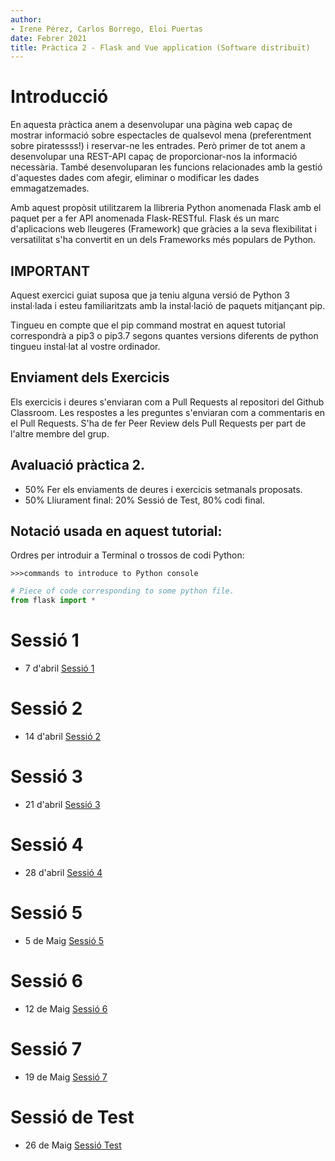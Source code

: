 ```yaml
---
author:
- Irene Pérez, Carlos Borrego, Eloi Puertas
date: Febrer 2021
title: Pràctica 2 - Flask and Vue application (Software distribuït)
---
```


Introducció
============

En aquesta pràctica anem a desenvolupar una pàgina web capaç de mostrar 
informació sobre espectacles de qualsevol mena (preferentment sobre piratessss!) i reservar-ne les entrades.
Però primer de tot anem a desenvolupar una REST-API capaç de proporcionar-nos la informació necessària. També desenvoluparan les funcions relacionades amb la gestió d'aquestes dades com
afegir, eliminar o modificar les dades emmagatzemades.

Amb aquest propòsit utilitzarem la llibreria Python anomenada Flask amb el paquet per a fer  API anomenada Flask-RESTful. Flask
és un marc d'aplicacions web lleugeres (Framework) que gràcies a la seva flexibilitat i
versatilitat s'ha convertit en un dels Frameworks més populars de Python.

IMPORTANT
---------

Aquest exercici guiat suposa que ja teniu alguna versió de Python 3
instal·lada i esteu familiaritzats amb la instal·lació de paquets mitjançant pip.

Tingueu en compte que el pip command mostrat en aquest tutorial correspondrà a pip3 o
pip3.7 segons quantes versions diferents de python tingueu
instal·lat al vostre ordinador.

Enviament dels Exercicis
------------------------
Els exercicis i deures s'enviaran com a Pull Requests al repositori del Github Classroom. Les respostes a les preguntes 
s'enviaran com a commentaris en el Pull Requests. S'ha de fer Peer Review dels Pull Requests per part de l'altre membre del grup.

Avaluació pràctica 2.
---------------------------
- 50% Fer els enviaments de deures i exercicis setmanals proposats.
- 50% Lliurament final: 20% Sessió de Test, 80% codi final.

Notació usada en aquest tutorial: 
-------------------------------

 Ordres per introduir a Terminal o trossos de codi Python:

    >>>commands to introduce to Python console

```python
# Piece of code corresponding to some python file. 
from flask import *
```

Sessió 1
=========
- 7 d'abril [Sessió 1](https://github.com/SoftwareDistribuitUB/2021-Practica2/blob/main/Sessio_1.md)

Sessió 2
=========
- 14 d'abril [Sessió 2](https://github.com/SoftwareDistribuitUB/2021-Practica2/blob/main/Sessio_2.md)

Sessió 3
=========
- 21 d'abril [Sessió 3](https://github.com/SoftwareDistribuitUB/2021-Practica2/blob/main/Sessio_3.md)

Sessió 4
=========
- 28 d'abril [Sessió 4](https://github.com/SoftwareDistribuitUB/2021-Practica2/blob/main/Sessio_4.md)

Sessió 5
=========
- 5 de Maig [Sessió 5](https://github.com/SoftwareDistribuitUB/2021-Practica2/blob/main/Sessio_5.md)

Sessió 6
=========
- 12 de Maig [Sessió 6](https://github.com/SoftwareDistribuitUB/2021-Practica2/blob/main/Sessio_6.md)

Sessió 7
=========
- 19 de Maig [Sessió 7](https://github.com/SoftwareDistribuitUB/2021-Practica2/blob/main/Sessio_7.md)

Sessió de Test
=========
- 26 de Maig [Sessió Test](https://github.com/SoftwareDistribuitUB/2021-Practica2/blob/main/Sessio_Test.md)